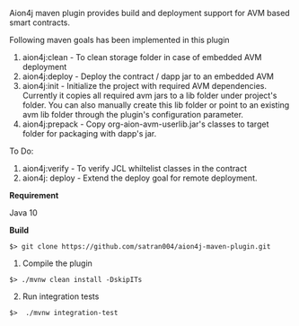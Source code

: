 Aion4j maven plugin provides build and deployment support for AVM based smart contracts.

Following maven goals has been implemented in this plugin
1. aion4j:clean - To clean storage folder in case of embedded AVM deployment
2. aion4j:deploy - Deploy the contract / dapp jar to an embedded AVM
3. aion4j:init - Initialize the project with required AVM dependencies. Currently it copies all required avm jars
to a lib folder under project's folder. You can also manually create this lib folder or point to an 
existing avm lib folder through the plugin's configuration parameter.
4. aion4j:prepack - Copy org-aion-avm-userlib.jar's classes to target folder for packaging with dapp's jar.

To Do:

1. aion4j:verify - To verify JCL whiltelist classes in the contract
2. aion4j: deploy - Extend the deploy goal for remote deployment.


**Requirement**

Java 10

**Build**
```
$> git clone https://github.com/satran004/aion4j-maven-plugin.git
```
1. Compile the plugin
```
$> ./mvnw clean install -DskipITs
```

2. Run integration tests
```
$>  ./mvnw integration-test
```
